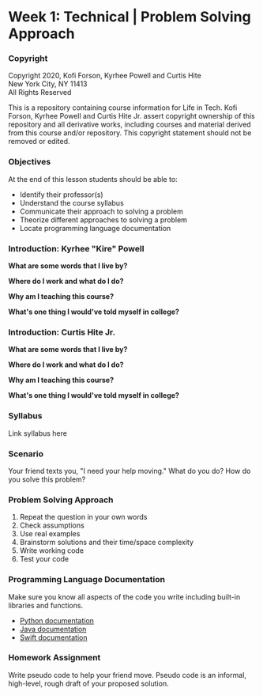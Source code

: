 # Week 1: Technical | Problem Solving Approach


### Copyright
Copyright 2020, Kofi Forson, Kyrhee Powell and Curtis Hite \
New York City, NY 11413 \
All Rights Reserved

This is a repository containing course information for Life in Tech. Kofi Forson, Kyrhee Powell and Curtis Hite Jr. assert copyright ownership of this repository and all derivative works, including courses and material derived from this course and/or repository. This copyright statement should not be removed or edited.


### Objectives
At the end of this lesson students should be able to: 
- Identify their professor(s)
- Understand the course syllabus
- Communicate their approach to solving a problem
- Theorize different approaches to solving a problem
- Locate programming language documentation


 ### Introduction: Kyrhee "Kire" Powell
__What are some words that I live by?__


__Where do I work and what do I do?__


__Why am I teaching this course?__


__What's one thing I would've told myself in college?__


 ### Introduction: Curtis Hite Jr.
 __What are some words that I live by?__


__Where do I work and what do I do?__


__Why am I teaching this course?__


__What's one thing I would've told myself in college?__


### Syllabus
 Link syllabus here


 ### Scenario
 Your friend texts you, "I need your help moving." What do you do? How do you solve this problem?
 

 ### Problem Solving Approach
 1. Repeat the question in your own words
 2. Check assumptions
 3. Use real examples
 4. Brainstorm solutions and their time/space complexity
 5. Write working code
 6. Test your code


 ### Programming Language Documentation
 Make sure you know all aspects of the code you write including built-in libraries and functions.
 - [Python documentation](https://docs.python.org/3/)
 - [Java documentation](https://docs.oracle.com/javase/tutorial/tutorialLearningPaths.html)
 - [Swift documentation](https://docs.swift.org/)


 ### Homework Assignment
 Write pseudo code to help your friend move. Pseudo code is an informal, high-level, rough draft of your proposed solution.

   

   
     








